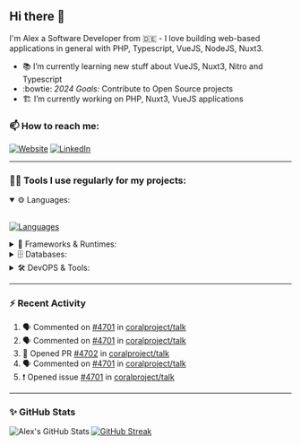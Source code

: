 ## Hi there :wave:

I'm Alex a Software Developer from 🇩🇪 - I love building web-based applications in general with PHP, Typescript, VueJS, NodeJS, Nuxt3.

- :books: I’m currently learning new stuff about VueJS, Nuxt3, Nitro and Typescript
- :bowtie: *2024 Goals:* Contribute to Open Source projects
- :building_construction: I’m currently working on PHP, Nuxt3, VueJS applications

### 📫 How to reach me:

[![Website](https://img.shields.io/website?label=piscis.io&style=for-the-badge&url=https%3A%2F%2Fpiscis.io)](https://piscis.io)
[![LinkedIn](https://img.shields.io/badge/LinkedIn-0077B5?style=for-the-badge&logo=linkedin&logoColor=white)](https://linkedin.com/in/alexanderpirsig)

---
### 👨‍💻 Tools I use regularly for my projects:

<details open>
<summary>⚙️ Languages:</summary>
<br>

[![Languages](https://skillicons.dev/icons?i=php,js,ts,sass,css,workers&perline=6)](https://github.com/piscis/)
</details>

<details>
<summary>🤖 Frameworks & Runtimes:</summary>
<br>

[![Frameworks & Runtimes](https://skillicons.dev/icons?i=wordpress,vue,nestjs,nuxtjs,vite,prisma,nodejs,react&perline=6)](https://github.com/piscis/)
</details>


<details>
<summary>🗄️ Databases:</summary>
<br>

[![Databases](https://skillicons.dev/icons?i=mysql,mongodb,redis&perline=6)](https://github.com/piscis/)
</details>

<details>
<summary>🛠️ DevOPS & Tools:</summary>
<br>

[![DevOPS & Tools](https://skillicons.dev/icons?i=bash,docker,git,gitlab,github,cloudflare,vscode&perline=6)](https://github.com/piscis/)
</details>

----

### :zap: Recent Activity

<!--START_SECTION:activity-->
1. 🗣 Commented on [#4701](https://github.com/coralproject/talk/issues/4701#issuecomment-2501544080) in [coralproject/talk](https://github.com/coralproject/talk)
2. 🗣 Commented on [#4701](https://github.com/coralproject/talk/issues/4701#issuecomment-2501391274) in [coralproject/talk](https://github.com/coralproject/talk)
3. 💪 Opened PR [#4702](https://github.com/coralproject/talk/pull/4702) in [coralproject/talk](https://github.com/coralproject/talk)
4. 🗣 Commented on [#4701](https://github.com/coralproject/talk/issues/4701#issuecomment-2495633071) in [coralproject/talk](https://github.com/coralproject/talk)
5. ❗ Opened issue [#4701](https://github.com/coralproject/talk/issues/4701) in [coralproject/talk](https://github.com/coralproject/talk)
<!--END_SECTION:activity-->

----

### ✨ GitHub Stats
  <img align="left" alt="Alex's GitHub Stats" src="https://github-readme-stats.piscis.io/?username=piscis&show_icons=true&hide_border=true&count_private=true&show_icons=true" />

[![GitHub Streak](https://github-readme-streak-stats.piscis.io/?user=piscis&theme=light&card_width=380)](https://github.com/piscis)

[website]: https://piscis.io
[twitter]: https://twitter.com/piscis168
[linkedin]: https://linkedin.com/in/alexanderpirsig

